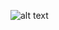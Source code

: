 ![alt text]([http://url/to/img.png](https://ondemand.bannerbear.com/signedurl/9K5qxXae32jEAGRDkj/image.jpg?modifications=W3sibmFtZSI6InJlcG8iLCJ0ZXh0IjoiUm9TdG9ybUNyZWF0aW9ucyAvICpTSEFSS0hVQioifSx7Im5hbWUiOiJkZXNjIiwidGV4dCI6IiAifSx7Im5hbWUiOiJhdmF0YXI1IiwiaGlkZSI6dHJ1ZX0seyJuYW1lIjoiYXZhdGFyNCIsImhpZGUiOnRydWV9LHsibmFtZSI6ImF2YXRhcjMiLCJoaWRlIjp0cnVlfSx7Im5hbWUiOiJhdmF0YXIyIiwiaGlkZSI6dHJ1ZX0seyJuYW1lIjoiYXZhdGFyMSIsImltYWdlX3VybCI6Imh0dHBzOi8vYXZhdGFycy5naXRodWJ1c2VyY29udGVudC5jb20vdS8xODQ3NTY4Mjc_dj00In0seyJuYW1lIjoiY29udHJpYnV0b3JzIiwidGV4dCI6IlJvU3Rvcm1DcmVhdGlvbnMifSx7Im5hbWUiOiJzdGFycyIsInRleHQiOiIwIn1d&s=862ca8f719d75f932014353aa16e6b4da0b84c67ccd88a1d99d9f4be524e3588))
